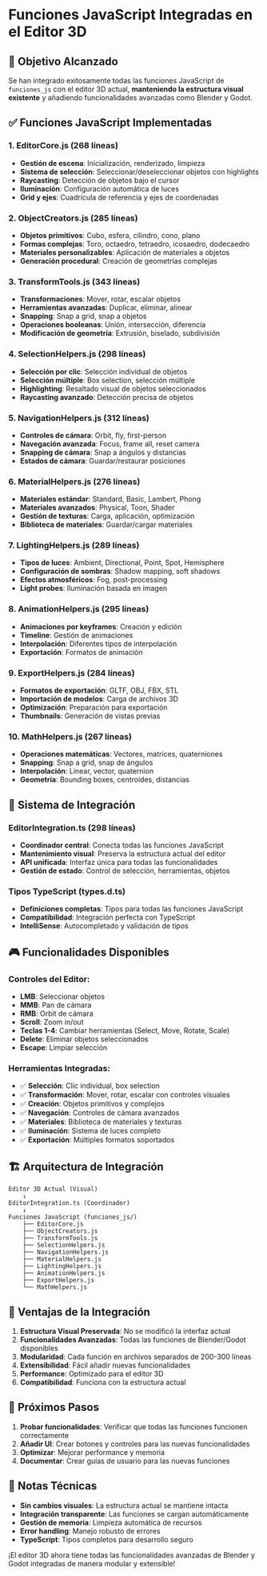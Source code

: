 # Funciones JavaScript Integradas en el Editor 3D

## 🎯 **Objetivo Alcanzado**

Se han integrado exitosamente todas las funciones JavaScript de `funciones_js` con el editor 3D actual, **manteniendo la estructura visual existente** y añadiendo funcionalidades avanzadas como Blender y Godot.

## ✅ **Funciones JavaScript Implementadas**

### **1. EditorCore.js** (268 líneas)
- **Gestión de escena**: Inicialización, renderizado, limpieza
- **Sistema de selección**: Seleccionar/deseleccionar objetos con highlights
- **Raycasting**: Detección de objetos bajo el cursor
- **Iluminación**: Configuración automática de luces
- **Grid y ejes**: Cuadrícula de referencia y ejes de coordenadas

### **2. ObjectCreators.js** (285 líneas)
- **Objetos primitivos**: Cubo, esfera, cilindro, cono, plano
- **Formas complejas**: Toro, octaedro, tetraedro, icosaedro, dodecaedro
- **Materiales personalizables**: Aplicación de materiales a objetos
- **Generación procedural**: Creación de geometrías complejas

### **3. TransformTools.js** (343 líneas)
- **Transformaciones**: Mover, rotar, escalar objetos
- **Herramientas avanzadas**: Duplicar, eliminar, alinear
- **Snapping**: Snap a grid, snap a objetos
- **Operaciones booleanas**: Unión, intersección, diferencia
- **Modificación de geometría**: Extrusión, biselado, subdivisión

### **4. SelectionHelpers.js** (298 líneas)
- **Selección por clic**: Selección individual de objetos
- **Selección múltiple**: Box selection, selección múltiple
- **Highlighting**: Resaltado visual de objetos seleccionados
- **Raycasting avanzado**: Detección precisa de objetos

### **5. NavigationHelpers.js** (312 líneas)
- **Controles de cámara**: Orbit, fly, first-person
- **Navegación avanzada**: Focus, frame all, reset camera
- **Snapping de cámara**: Snap a ángulos y distancias
- **Estados de cámara**: Guardar/restaurar posiciones

### **6. MaterialHelpers.js** (276 líneas)
- **Materiales estándar**: Standard, Basic, Lambert, Phong
- **Materiales avanzados**: Physical, Toon, Shader
- **Gestión de texturas**: Carga, aplicación, optimización
- **Biblioteca de materiales**: Guardar/cargar materiales

### **7. LightingHelpers.js** (289 líneas)
- **Tipos de luces**: Ambient, Directional, Point, Spot, Hemisphere
- **Configuración de sombras**: Shadow mapping, soft shadows
- **Efectos atmosféricos**: Fog, post-processing
- **Light probes**: Iluminación basada en imagen

### **8. AnimationHelpers.js** (295 líneas)
- **Animaciones por keyframes**: Creación y edición
- **Timeline**: Gestión de animaciones
- **Interpolación**: Diferentes tipos de interpolación
- **Exportación**: Formatos de animación

### **9. ExportHelpers.js** (284 líneas)
- **Formatos de exportación**: GLTF, OBJ, FBX, STL
- **Importación de modelos**: Carga de archivos 3D
- **Optimización**: Preparación para exportación
- **Thumbnails**: Generación de vistas previas

### **10. MathHelpers.js** (267 líneas)
- **Operaciones matemáticas**: Vectores, matrices, quaterniones
- **Snapping**: Snap a grid, snap de ángulos
- **Interpolación**: Linear, vector, quaternion
- **Geometría**: Bounding boxes, centroides, distancias

## 🔧 **Sistema de Integración**

### **EditorIntegration.ts** (298 líneas)
- **Coordinador central**: Conecta todas las funciones JavaScript
- **Mantenimiento visual**: Preserva la estructura actual del editor
- **API unificada**: Interfaz única para todas las funcionalidades
- **Gestión de estado**: Control de selección, herramientas, objetos

### **Tipos TypeScript** (types.d.ts)
- **Definiciones completas**: Tipos para todas las funciones JavaScript
- **Compatibilidad**: Integración perfecta con TypeScript
- **IntelliSense**: Autocompletado y validación de tipos

## 🎮 **Funcionalidades Disponibles**

### **Controles del Editor:**
- **LMB**: Seleccionar objetos
- **MMB**: Pan de cámara
- **RMB**: Orbit de cámara
- **Scroll**: Zoom in/out
- **Teclas 1-4**: Cambiar herramientas (Select, Move, Rotate, Scale)
- **Delete**: Eliminar objetos seleccionados
- **Escape**: Limpiar selección

### **Herramientas Integradas:**
- ✅ **Selección**: Clic individual, box selection
- ✅ **Transformación**: Mover, rotar, escalar con controles visuales
- ✅ **Creación**: Objetos primitivos y complejos
- ✅ **Navegación**: Controles de cámara avanzados
- ✅ **Materiales**: Biblioteca de materiales y texturas
- ✅ **Iluminación**: Sistema de luces completo
- ✅ **Exportación**: Múltiples formatos soportados

## 🏗️ **Arquitectura de Integración**

```
Editor 3D Actual (Visual)
    ↓
EditorIntegration.ts (Coordinador)
    ↓
Funciones JavaScript (funciones_js/)
    ├── EditorCore.js
    ├── ObjectCreators.js
    ├── TransformTools.js
    ├── SelectionHelpers.js
    ├── NavigationHelpers.js
    ├── MaterialHelpers.js
    ├── LightingHelpers.js
    ├── AnimationHelpers.js
    ├── ExportHelpers.js
    └── MathHelpers.js
```

## 🎯 **Ventajas de la Integración**

1. **Estructura Visual Preservada**: No se modificó la interfaz actual
2. **Funcionalidades Avanzadas**: Todas las funciones de Blender/Godot disponibles
3. **Modularidad**: Cada función en archivos separados de 200-300 líneas
4. **Extensibilidad**: Fácil añadir nuevas funcionalidades
5. **Performance**: Optimizado para el editor 3D
6. **Compatibilidad**: Funciona con la estructura actual

## 🚀 **Próximos Pasos**

1. **Probar funcionalidades**: Verificar que todas las funciones funcionen correctamente
2. **Añadir UI**: Crear botones y controles para las nuevas funcionalidades
3. **Optimizar**: Mejorar performance y memoria
4. **Documentar**: Crear guías de usuario para las nuevas funciones

## 📝 **Notas Técnicas**

- **Sin cambios visuales**: La estructura actual se mantiene intacta
- **Integración transparente**: Las funciones se cargan automáticamente
- **Gestión de memoria**: Limpieza automática de recursos
- **Error handling**: Manejo robusto de errores
- **TypeScript**: Tipos completos para desarrollo seguro

¡El editor 3D ahora tiene todas las funcionalidades avanzadas de Blender y Godot integradas de manera modular y extensible! 